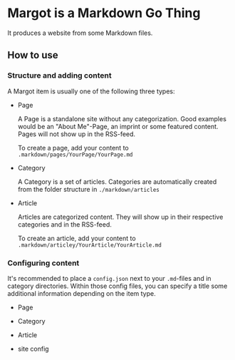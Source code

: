 # Margot is a **Mar**kdown **Go** **T**hing
It produces a website from some Markdown files.

## How to use
### Structure and adding content
A Margot item is usually one of the following three types:
- Page

    A Page is a standalone site without any categorization. Good examples would be an "About Me"-Page, an imprint or some featured content.
    Pages will not show up in the RSS-feed.
    
    To create a page, add your content to `.markdown/pages/YourPage/YourPage.md`

- Category

    A Category is a set of articles. Categories are automatically created from the folder structure in `./markdown/articles`

- Article

    Articles are categorized content. They will show up in their respective categories and in the RSS-feed.

    To create an article, add your content to `.markdown/articley/YourArticle/YourArticle.md`

### Configuring content

It's recommended to place a `config.json` next to your `.md`-files and in category directories. Within those config files, you can specify a title some additional information depending on the item type.

- Page

- Category

- Article

- site config